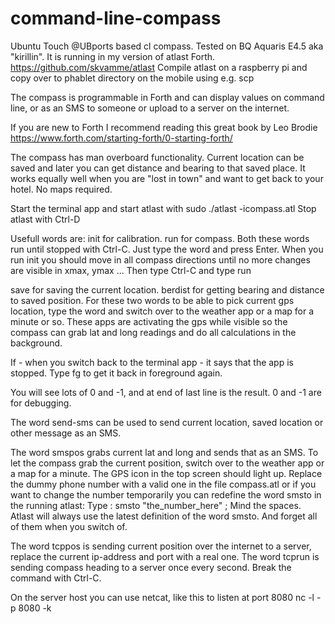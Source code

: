 # command-line-compass
Ubuntu Touch @UBports based cl compass. Tested on BQ Aquaris E4.5 aka "kirillin". It is running in my version of atlast Forth. https://github.com/skvamme/atlast Compile atlast on a raspberry pi and copy over to phablet directory on the mobile using e.g. scp

The compass is programmable in Forth and can display values on command line, or as an SMS to someone or upload to a server on the internet.

If you are new to Forth I recommend reading this great book by Leo Brodie https://www.forth.com/starting-forth/0-starting-forth/

The compass has man overboard functionality. Current location can be saved and later you can get distance and bearing to that saved place. It works equally well when you are "lost in town" and want to get back to your hotel. No maps required.

Start the terminal app and start atlast with sudo ./atlast -icompass.atl Stop atlast with Ctrl-D

Usefull words are:
  init for calibration.
  run for compass.
  Both these words run until stopped with Ctrl-C. Just type the word and press Enter. When you run init you should move in all compass directions until no more changes are visible in xmax, ymax ... Then type Ctrl-C and type run
  
  save for saving the current location.
  berdist for getting bearing and distance to saved position.
  For these two words to be able to pick current gps location, type the word and switch over to the weather app or a map for a minute or so. These apps are activating the gps while visible so the compass can grab lat and long readings and do all calculations in the background.
  
  If - when you switch back to the terminal app - it says that the app is stopped. Type fg to get it back in foreground again.
  
You will see lots of 0 and -1, and at end of last line is the result. 0 and -1 are for debugging.

The word send-sms can be used to send current location, saved location or other message as an SMS. 

The word smspos grabs current lat and long and sends that as an SMS. To let the compass grab the current position, switch over to the weather app or a map for a minute. The GPS icon in the top screen should light up. Replace the dummy phone number with a valid one in the file compass.atl or if you want to change the number temporarily you can redefine the word smsto in the running atlast: Type : smsto "the_number_here" ;  Mind the spaces. Atlast will always use the latest definition of the word smsto. And forget all of them when you switch of.

The word tcppos is sending current position over the internet to a server, replace the current ip-address and port with a real one.
The word tcprun is sending compass heading to a server once every second. Break the command with Ctrl-C.

On the server host you can use netcat, like this to listen at port 8080
nc -l -p 8080 -k
